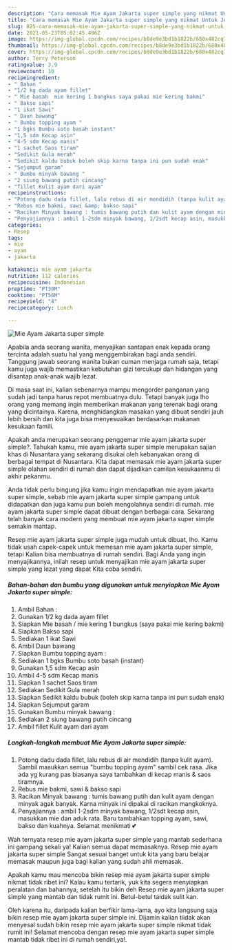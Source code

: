 ```yaml
---
description: "Cara memasak Mie Ayam Jakarta super simple yang nikmat Untuk Jualan"
title: "Cara memasak Mie Ayam Jakarta super simple yang nikmat Untuk Jualan"
slug: 825-cara-memasak-mie-ayam-jakarta-super-simple-yang-nikmat-untuk-jualan
date: 2021-05-23T05:02:45.496Z
image: https://img-global.cpcdn.com/recipes/b8de9e3bd1b1822b/680x482cq70/mie-ayam-jakarta-super-simple-foto-resep-utama.jpg
thumbnail: https://img-global.cpcdn.com/recipes/b8de9e3bd1b1822b/680x482cq70/mie-ayam-jakarta-super-simple-foto-resep-utama.jpg
cover: https://img-global.cpcdn.com/recipes/b8de9e3bd1b1822b/680x482cq70/mie-ayam-jakarta-super-simple-foto-resep-utama.jpg
author: Terry Peterson
ratingvalue: 3.9
reviewcount: 10
recipeingredient:
- " Bahan "
- "1/2 kg dada ayam fillet"
- " Mie basah  mie kering 1 bungkus saya pakai mie kering bakmi"
- " Bakso sapi"
- "1 ikat Sawi"
- " Daun bawang"
- " Bumbu topping ayam "
- "1 bgks Bumbu soto basah instant"
- "1,5 sdm Kecap asin"
- "4-5 sdm Kecap manis"
- "1 sachet Saos tiram"
- "Sedikit Gula merah"
- "Sedikit kaldu bubuk boleh skip karna tanpa ini pun sudah enak"
- "Sejumput garam"
- " Bumbu minyak bawang "
- "2 siung bawang putih cincang"
- "fillet Kulit ayam dari ayam"
recipeinstructions:
- "Potong dadu dada fillet, lalu rebus di air mendidih (tanpa kulit ayam). Sambil masukkan semua &#34;bumbu topping ayam&#34; sambil cek rasa. Jika ada yg kurang pas biasanya saya tambahkan di kecap manis &amp; saos tiramnya."
- "Rebus mie bakmi, sawi &amp; bakso sapi"
- "Racikan Minyak bawang : tumis bawang putih dan kulit ayam dengan minyak agak banyak. Karna minyak ini dipakai di racikan mangkoknya."
- "Penyajiannya : ambil 1-2sdm minyak bawang, 1/2sdt kecap asin, masukkan mie dan aduk rata. Baru tambahkan topping ayam, sawi, bakso dan kuahnya. Selamat menikmati 💕"
categories:
- Resep
tags:
- mie
- ayam
- jakarta

katakunci: mie ayam jakarta 
nutrition: 112 calories
recipecuisine: Indonesian
preptime: "PT30M"
cooktime: "PT56M"
recipeyield: "4"
recipecategory: Lunch

---
```



![Mie Ayam Jakarta super simple](https://img-global.cpcdn.com/recipes/b8de9e3bd1b1822b/680x482cq70/mie-ayam-jakarta-super-simple-foto-resep-utama.jpg)

Apabila anda seorang wanita, menyajikan santapan enak kepada orang tercinta adalah suatu hal yang menggembirakan bagi anda sendiri. Tanggung jawab seorang  wanita bukan cuman menjaga rumah saja, tetapi kamu juga wajib memastikan kebutuhan gizi tercukupi dan hidangan yang disantap anak-anak wajib lezat.

Di masa  saat ini, kalian sebenarnya mampu mengorder panganan yang sudah jadi tanpa harus repot membuatnya dulu. Tetapi banyak juga lho orang yang memang ingin memberikan makanan yang terenak bagi orang yang dicintainya. Karena, menghidangkan masakan yang dibuat sendiri jauh lebih bersih dan kita juga bisa menyesuaikan berdasarkan makanan kesukaan famili. 



Apakah anda merupakan seorang penggemar mie ayam jakarta super simple?. Tahukah kamu, mie ayam jakarta super simple merupakan sajian khas di Nusantara yang sekarang disukai oleh kebanyakan orang di berbagai tempat di Nusantara. Kita dapat memasak mie ayam jakarta super simple olahan sendiri di rumah dan dapat dijadikan camilan kesukaanmu di akhir pekanmu.

Anda tidak perlu bingung jika kamu ingin mendapatkan mie ayam jakarta super simple, sebab mie ayam jakarta super simple gampang untuk didapatkan dan juga kamu pun boleh mengolahnya sendiri di rumah. mie ayam jakarta super simple dapat dibuat dengan berbagai cara. Sekarang telah banyak cara modern yang membuat mie ayam jakarta super simple semakin mantap.

Resep mie ayam jakarta super simple juga mudah untuk dibuat, lho. Kamu tidak usah capek-capek untuk memesan mie ayam jakarta super simple, tetapi Kalian bisa membuatnya di rumah sendiri. Bagi Anda yang ingin menyajikannya, inilah resep untuk menyajikan mie ayam jakarta super simple yang lezat yang dapat Kita coba sendiri.

<!--inarticleads1-->

##### Bahan-bahan dan bumbu yang digunakan untuk menyiapkan Mie Ayam Jakarta super simple:

1. Ambil  Bahan :
1. Gunakan 1/2 kg dada ayam fillet
1. Siapkan  Mie basah / mie kering 1 bungkus (saya pakai mie kering bakmi)
1. Siapkan  Bakso sapi
1. Sediakan 1 ikat Sawi
1. Ambil  Daun bawang
1. Siapkan  Bumbu topping ayam :
1. Sediakan 1 bgks Bumbu soto basah (instant)
1. Gunakan 1,5 sdm Kecap asin
1. Ambil 4-5 sdm Kecap manis
1. Siapkan 1 sachet Saos tiram
1. Sediakan Sedikit Gula merah
1. Siapkan Sedikit kaldu bubuk (boleh skip karna tanpa ini pun sudah enak)
1. Siapkan Sejumput garam
1. Gunakan  Bumbu minyak bawang :
1. Sediakan 2 siung bawang putih cincang
1. Ambil fillet Kulit ayam dari ayam




<!--inarticleads2-->

##### Langkah-langkah membuat Mie Ayam Jakarta super simple:

1. Potong dadu dada fillet, lalu rebus di air mendidih (tanpa kulit ayam). Sambil masukkan semua &#34;bumbu topping ayam&#34; sambil cek rasa. Jika ada yg kurang pas biasanya saya tambahkan di kecap manis &amp; saos tiramnya.
1. Rebus mie bakmi, sawi &amp; bakso sapi
1. Racikan Minyak bawang : tumis bawang putih dan kulit ayam dengan minyak agak banyak. Karna minyak ini dipakai di racikan mangkoknya.
1. Penyajiannya : ambil 1-2sdm minyak bawang, 1/2sdt kecap asin, masukkan mie dan aduk rata. Baru tambahkan topping ayam, sawi, bakso dan kuahnya. Selamat menikmati 💕




Wah ternyata resep mie ayam jakarta super simple yang mantab sederhana ini gampang sekali ya! Kalian semua dapat memasaknya. Resep mie ayam jakarta super simple Sangat sesuai banget untuk kita yang baru belajar memasak maupun juga bagi kalian yang sudah ahli memasak.

Apakah kamu mau mencoba bikin resep mie ayam jakarta super simple nikmat tidak ribet ini? Kalau kamu tertarik, yuk kita segera menyiapkan peralatan dan bahannya, setelah itu bikin deh Resep mie ayam jakarta super simple yang mantab dan tidak rumit ini. Betul-betul taidak sulit kan. 

Oleh karena itu, daripada kalian berfikir lama-lama, ayo kita langsung saja bikin resep mie ayam jakarta super simple ini. Dijamin kalian tiidak akan menyesal sudah bikin resep mie ayam jakarta super simple nikmat tidak rumit ini! Selamat mencoba dengan resep mie ayam jakarta super simple mantab tidak ribet ini di rumah sendiri,ya!.


